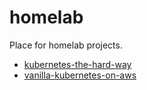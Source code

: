 # homelab

Place for homelab projects.

* [kubernetes-the-hard-way](./kubernetes-the-hard-way)
* [vanilla-kubernetes-on-aws](./vanilla-kubernetes-on-aws)
